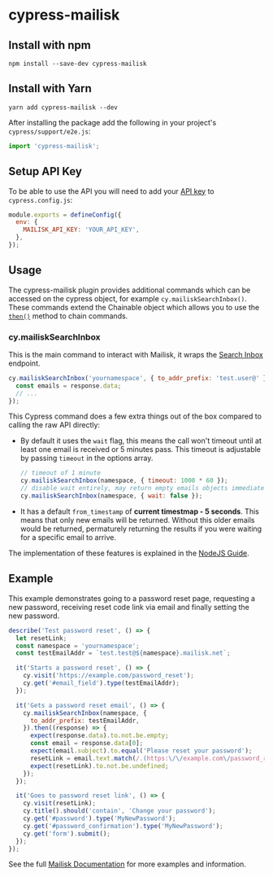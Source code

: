 # cypress-mailisk

## Install with npm

```shell
npm install --save-dev cypress-mailisk
```

## Install with Yarn

```shell
yarn add cypress-mailisk --dev
```

After installing the package add the following in your project's `cypress/support/e2e.js`:

```js
import 'cypress-mailisk';
```

## Setup API Key

To be able to use the API you will need to add your [API key](http://docs.mailisk.com/#getting-your-api-key) to `cypress.config.js`:

```js
module.exports = defineConfig({
  env: {
    MAILISK_API_KEY: 'YOUR_API_KEY',
  },
});
```

## Usage

The cypress-mailisk plugin provides additional commands which can be accessed on the cypress object, for example `cy.mailiskSearchInbox()`. These commands extend the Chainable object which allows you to use the [`then()`](https://docs.cypress.io/api/commands/then#Usage) method to chain commands.

### cy.mailiskSearchInbox

This is the main command to interact with Mailisk, it wraps the [Search Inbox](/api-reference/search-inbox) endpoint.

```js
cy.mailiskSearchInbox('yournamespace', { to_addr_prefix: 'test.user@' }).then((response) => {
  const emails = response.data;
  // ...
});
```

This Cypress command does a few extra things out of the box compared to calling the raw API directly:

- By default it uses the `wait` flag, this means the call won't timeout until at least one email is received or 5 minutes pass. This timeout is adjustable by passing `timeout` in the options array.
  ```js
  // timeout of 1 minute
  cy.mailiskSearchInbox(namespace, { timeout: 1000 * 60 });
  // disable wait entirely, may return empty emails objects immediately
  cy.mailiskSearchInbox(namespace, { wait: false });
  ```
- It has a default `from_timestamp` of **current timestmap - 5 seconds**. This means that only new emails will be returned. Without this older emails would be returned, permaturely returning the results if you were waiting for a specific email to arrive.

The implementation of these features is explained in the [NodeJS Guide](/guides/nodejs).

## Example

This example demonstrates going to a password reset page, requesting a new password, receiving reset code link via email and finally setting the new password.

```js
describe('Test password reset', () => {
  let resetLink;
  const namespace = 'yournamespace';
  const testEmailAddr = `test.test@${namespace}.mailisk.net`;

  it('Starts a password reset', () => {
    cy.visit('https://example.com/password_reset');
    cy.get('#email_field').type(testEmailAddr);
  });

  it('Gets a password reset email', () => {
    cy.mailiskSearchInbox(namespace, {
      to_addr_prefix: testEmailAddr,
    }).then((response) => {
      expect(response.data).to.not.be.empty;
      const email = response.data[0];
      expect(email.subject).to.equal('Please reset your password');
      resetLink = email.text.match(/.(https:\/\/example.com\/password_reset\/.*)>\n*/)[1];
      expect(resetLink).to.not.be.undefined;
    });
  });

  it('Goes to password reset link', () => {
    cy.visit(resetLink);
    cy.title().should('contain', 'Change your password');
    cy.get('#password').type('MyNewPassword');
    cy.get('#password_confirmation').type('MyNewPassword');
    cy.get('form').submit();
  });
});
```

See the full [Mailisk Documentation](https://docs.mailisk.com) for more examples and information.

